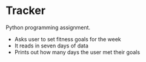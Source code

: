 # Tracker
Python programming assignment. 
- Asks user to set fitness goals for the week
- It reads in seven days of data
- Prints out how many days the user met their goals
